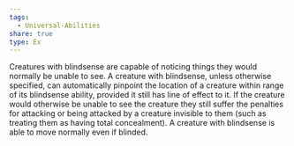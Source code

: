 ```yaml
---
tags:
  - Universal-Abilities
share: true
type: Ex
---
```


Creatures with blindsense are capable of noticing things they would normally be unable to see. A creature with blindsense, unless otherwise specified, can automatically pinpoint the location of a creature within range of its blindsense ability, provided it still has line of effect to it. If the creature would otherwise be unable to see the creature they still suffer the penalties for attacking or being attacked by a creature invisible to them (such as treating them as having total concealment). A creature with blindsense is able to move normally even if blinded.
